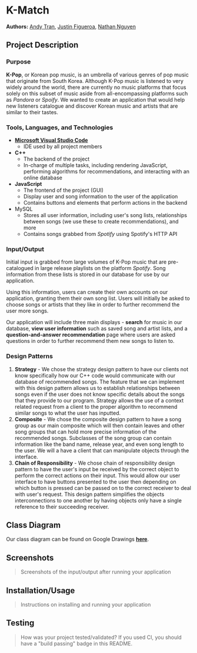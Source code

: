 # K-Match
**Authors:** [Andy Tran](https://github.com/ATranZone), [Justin Figueroa](https://github.com/jstnf), [Nathan Nguyen](https://github.com/nateknguyen) 

## Project Description
### Purpose
**K-Pop**, or Korean pop music, is an umbrella of various genres of pop music that originate from South Korea. Although K-Pop music is listened to very widely around the world, there are currently no music platforms that focus solely on this subset of music aside from all-encompassing platforms such as *Pandora* or *Spoify*. We wanted to create an application that would help new listeners catalogue and discover Korean music and artists that are similar to their tastes.
  
### Tools, Languages, and Technologies
 * [**Microsoft Visual Studio Code**](https://code.visualstudio.com/)
   * IDE used by all project members
 * **C++**
   * The backend of the project
   * In-charge of multiple tasks, including rendering JavaScript, performing algorithms for recommendations, and interacting with an online database
 * **JavaScript**
   * The frontend of the project (GUI)
   * Display user and song information to the user of the application
   * Contains buttons and elements that perform actions in the backend
 * MySQL
   * Stores all user information, including user's song lists, relationships between songs (we use these to create recommendations), and more
   * Contains songs grabbed from *Spotify* using Spotify's HTTP API

### Input/Output
Initial input is grabbed from large volumes of K-Pop music that are pre-catalogued in large release playlists on the platform *Spotify*. Song information from these lists is stored in our database for use by our application.

Using this information, users can create their own accounts on our application, granting them their own song list. Users will initially be asked to choose songs or artists that they like in order to further recommend the user more songs.

Our application will include three main displays - **search** for music in our database, **view user information** such as saved song and artist lists, and a **question-and-answer recommendation** page where users are asked questions in order to further recommend them new songs to listen to.

### Design Patterns
 1) **Strategy** -
	   We chose the strategy design pattern to have our clients not  know specifically how our C++ code would communicate with our database of recommended songs. The feature that we can implement with this design pattern allows us to establish relationships between songs even if the user does not know specific details about the songs that they provide to our program. Strategy allows the use of a context related request from a client to the proper algorithm to recommend similar songs to what the user has inputted. 
 2) **Composite** -
	     We chose the composite design pattern to have a song group as our main composite which will then contain leaves and other song groups that can hold more precise information of the recommended songs. Subclasses of the song group can contain information like the band name, release year, and even song length to the user. We will a have a client that can manipulate objects through the interface.
 3) **Chain of Responsibility** -
	    We chose chain of responsibility design pattern to have the user's input be received by the correct object to perform the correct actions on their input. This would allow our user interface to have buttons presented to the user then depending on which button is pressed can be passed on to the correct receiver to deal with user's request. This design pattern simplifies the objects interconnections to one another by having objects only have a single reference to their succeeding receiver. 
 
## Class Diagram
Our class diagram can be found on Google Drawings [**here**](https://docs.google.com/drawings/d/1TQYnSn7FgYnl15Sm2pPkMWSKl794P39TJgWWgG1dlOk/).

## Screenshots
 > Screenshots of the input/output after running your application
## Installation/Usage
 > Instructions on installing and running your application
## Testing
 > How was your project tested/validated? If you used CI, you should have a "build passing" badge in this README.
